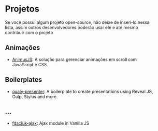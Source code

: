 # Projetos

Se você possui algum projeto open-source, não deixe de inseri-lo nessa lista, assim outros desenvolvedores poderão usar ele e até mesmo contribuir com o projeto

## Animações

* [AnimusJS](https://github.com/soutomario/animusjs): A solução para gerenciar animações em scroll com JavaScript e CSS.

## Boilerplates

* [qualy-presenter](https://github.com/Qualy-org/qualy-presenter): A boilerplate to create presentations using Reveal.JS, Gulp, Stylus and more.

## ...

* [fdaciuk-ajax](https://github.com/fdaciuk/ajax): Ajax module in Vanilla JS
